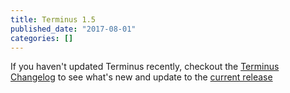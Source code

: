 ```yaml
---
title: Terminus 1.5
published_date: "2017-08-01"
categories: []
---
```

If you haven't updated Terminus recently, checkout the [Terminus Changelog](/terminus/updates/#changelog) to see what's new and update to the [current release](/terminus/updates/#update-to-the-current-release-)
